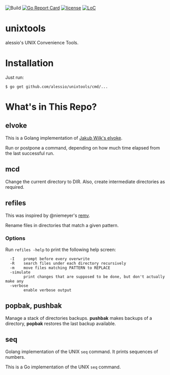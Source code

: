 ![Build](https://github.com/alessio/unixtools/workflows/Build/badge.svg)
[![Go Report Card](https://goreportcard.com/badge/github.com/alessio/unixtools)](https://goreportcard.com/report/github.com/alessio/unixtools)
[![license](https://img.shields.io/github/license/alessio/unixtools.svg)](https://github.com/alessio/unixtools/blob/master/LICENSE)
[![LoC](https://tokei.rs/b1/github/alessio/unixtools)](https://github.com/alessio/unixtools)

# unixtools

alessio's UNIX Convenience Tools.

# Installation

Just run:

```
$ go get github.com/alessio/unixtools/cmd/...
```

# What's in This Repo?

## elvoke

This is a Golang implementation of [Jakub Wilk's elvoke](https://github.com/jwilk/elvoke).

Run or postpone a command, depending on how much time elapsed from the last successful run.

## mcd

Change the current directory to DIR. Also, create intermediate directories as required.

## refiles

This was inspired by @niemeyer's [remv](http://niemeyer.net/remv).

Rename files in directories that match a given pattern.

### Options

Run `refiles -help` to print the following help screen:

```
  -I	prompt before every overwrite
  -R	search files under each directory recursively
  -m	move files matching PATTERN to REPLACE
  -simulate
    	print changes that are supposed to be done, but don't actually make any
  -verbose
    	enable verbose output
```

## popbak, pushbak

Manage a stack of directories backups. **pushbak** makes backups of a directory, **popbak**
restores the last backup available.

## seq

Golang implementation of the UNIX `seq` command. It prints sequences of numbers.

This is a Go implementation of the UNIX `seq` command.
